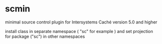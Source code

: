 scmin
=====

minimal source control plugin for Intersystems Caché version 5.0 and higher

install class in separate namespace ( "sc" for example ) 
and set projection for package ("sc") in other namespaces
